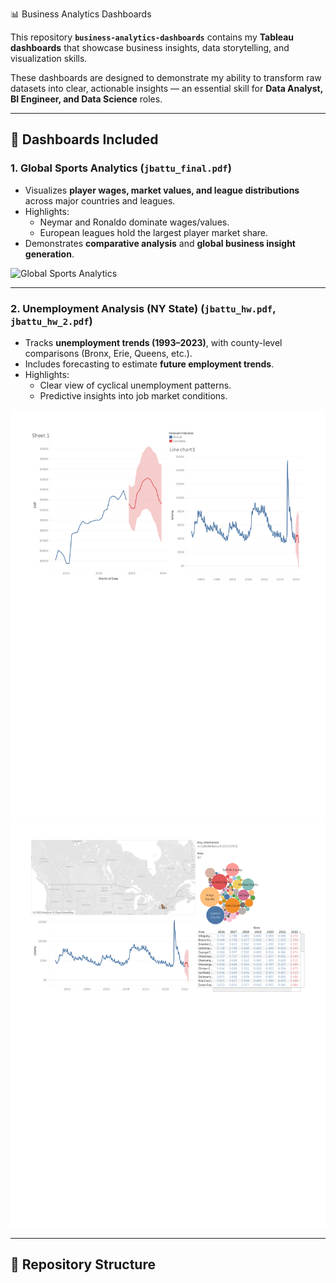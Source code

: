📊 Business Analytics Dashboards  

This repository **`business-analytics-dashboards`** contains my **Tableau dashboards** that showcase business insights, data storytelling, and visualization skills.  

These dashboards are designed to demonstrate my ability to transform raw datasets into clear, actionable insights — an essential skill for **Data Analyst, BI Engineer, and Data Science** roles.  

---

## 📌 Dashboards Included  

### 1. Global Sports Analytics (`jbattu_final.pdf`)  
- Visualizes **player wages, market values, and league distributions** across major countries and leagues.  
- Highlights:
  - Neymar and Ronaldo dominate wages/values.  
  - European leagues hold the largest player market share.  
- Demonstrates **comparative analysis** and **global business insight generation**.  

![Global Sports Analytics](dashboards/global_sports_analytics.png)  

---

### 2. Unemployment Analysis (NY State) (`jbattu_hw.pdf`, `jbattu_hw_2.pdf`)  
- Tracks **unemployment trends (1993–2023)**, with county-level comparisons (Bronx, Erie, Queens, etc.).  
- Includes forecasting to estimate **future employment trends**.  
- Highlights:
  - Clear view of cyclical unemployment patterns.  
  - Predictive insights into job market conditions.  

![Unemployment Forecast](dashboards/unemployment_forecast.png)  
![Unemployment by County](dashboards/unemployment_county.png)  

---

## 📂 Repository Structure  

